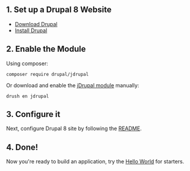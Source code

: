 ## 1. Set up a Drupal 8 Website

- [Download Drupal](https://drupal.org/download)
- [Install Drupal](http://drupal.org/documentation/install)

## 2. Enable the Module

Using composer:

```
composer require drupal/jdrupal
```

Or download and enable the [jDrupal module](http://www.drupal.org/project/jdrupal) manually:

```
drush en jdrupal
```

## 3. Configure it

Next, configure Drupal 8 site by following the [README](http://cgit.drupalcode.org/jdrupal/plain/README.md).

## 4. Done!

Now you're ready to build an application, try the [Hello World](Hello_World) for starters.
